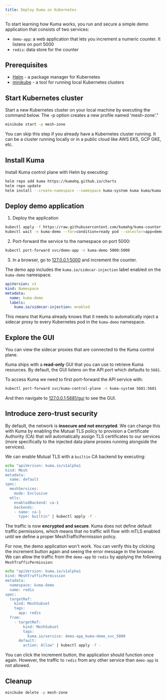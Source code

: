 ```yaml
---
title: Deploy Kuma on Kubernetes
---
```


To start learning how Kuma works, you run and secure a simple demo application that consists of two services:

- `demo-app`: a web application that lets you increment a numeric counter. It listens on port 5000
- `redis`: data store for the counter

## Prerequisites

- [Helm](https://helm.sh/) - a package manager for Kubernetes
- [minikube](https://minikube.sigs.k8s.io/docs/) - a tool for running local Kubernetes clusters

## Start Kubernetes cluster

Start a new Kubernetes cluster on your local machine by executing the command below. The -p option creates a new profile named 'mesh-zone'."

```sh
minikube start -p mesh-zone
```

You can skip this step if you already have a Kubernetes cluster running.
It can be a cluster running locally or in a public cloud like AWS EKS, GCP GKE, etc.

## Install Kuma

Install Kuma control plane with Helm by executing:

```sh
helm repo add kuma https://kumahq.github.io/charts
helm repo update
helm install --create-namespace --namespace kuma-system kuma kuma/kuma
```

## Deploy demo application

1. Deploy the application

```sh
kubectl apply -f https://raw.githubusercontent.com/kumahq/kuma-counter-demo/master/demo.yaml
kubectl wait -n kuma-demo --for=condition=ready pod --selector=app=demo-app --timeout=90s
```

2. Port-forward the service to the namespace on port 5000:

```sh
kubectl port-forward svc/demo-app -n kuma-demo 5000:5000
```

3. In a browser, go to [127.0.0.1:5000](http://127.0.0.1:5000) and increment the counter.

The demo app includes the `kuma.io/sidecar-injection` label enabled on the `kuma-demo` namespace.

```yaml
apiVersion: v1
kind: Namespace
metadata:
  name: kuma-demo
  labels:
    kuma.io/sidecar-injection: enabled
```

This means that Kuma already knows that it needs to automatically inject a sidecar proxy to every Kubernetes pod in the `kuma-demo` namespace.

## Explore the GUI

You can view the sidecar proxies that are connected to the Kuma control plane.

Kuma ships with a __read-only__ GUI that you can use to retrieve Kuma resources. By default, the GUI listens on the API port which defaults to `5681`.

To access Kuma we need to first port-forward the API service with:

```sh
kubectl port-forward svc/kuma-control-plane -n kuma-system 5681:5681
```

And then navigate to [127.0.0.1:5681/gui](http://127.0.0.1:5681/gui) to see the GUI.


## Introduce zero-trust security

By default, the network is __insecure and not encrypted__. We can change this with Kuma by enabling
the Mutual TLS policy to provision a Certificate Authority (CA) that
will automatically assign TLS certificates to our services (more specifically to the injected data plane proxies running
alongside the services).

We can enable Mutual TLS with a `builtin` CA backend by executing:

```sh
echo "apiVersion: kuma.io/v1alpha1
kind: Mesh
metadata:
  name: default
spec:
  meshServices:
    mode: Exclusive
  mtls:
    enabledBackend: ca-1
    backends:
    - name: ca-1
      type: builtin" | kubectl apply -f -
```

The traffic is now __encrypted and secure__. Kuma does not define default traffic permissions, which
means that no traffic will flow with mTLS enabled until we define a proper MeshTrafficPermission policy.

For now, the demo application won't work.
You can verify this by clicking the increment button again and seeing the error message in the browser.
We can allow the traffic from the `demo-app` to `redis` by applying the following `MeshTrafficPermission`:

```sh
echo "apiVersion: kuma.io/v1alpha1
kind: MeshTrafficPermission
metadata:
  namespace: kuma-demo
  name: redis
spec:
  targetRef:
    kind: MeshSubset
    tags:
      app: redis
  from:
    - targetRef:
        kind: MeshSubset
        tags:
          kuma.io/service: demo-app_kuma-demo_svc_5000
      default:
        action: Allow" | kubectl apply -f -
```

You can click the increment button, the application should function once again.
However, the traffic to `redis` from any other service than `demo-app` is not allowed.

## Cleanup 

```sh
minikube delete -p mesh-zone
```